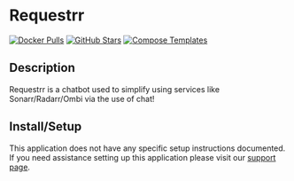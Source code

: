 # Requestrr

[![Docker Pulls](https://img.shields.io/docker/pulls/linuxserver/requestrr?style=flat-square&color=607D8B&label=docker%20pulls&logo=docker)](https://hub.docker.com/r/linuxserver/requestrr)
[![GitHub Stars](https://img.shields.io/github/stars/linuxserver/docker-requestrr?style=flat-square&color=607D8B&label=github%20stars&logo=github)](https://github.com/linuxserver/docker-requestrr)
[![Compose Templates](https://img.shields.io/static/v1?style=flat-square&color=607D8B&label=compose&message=templates)](https://github.com/GhostWriters/DockSTARTer/tree/main/compose/.apps/requestrr)

## Description

Requestrr is a chatbot used to simplify using services like Sonarr/Radarr/Ombi
via the use of chat!

## Install/Setup

This application does not have any specific setup instructions documented. If
you need assistance setting up this application please visit our
[support page](https://dockstarter.com/basics/support/).

